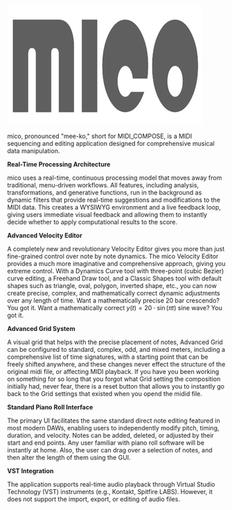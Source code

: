 <img src="logo.png" alt="A beautiful sunset" width="450" height="275">

mico, pronounced "mee-ko," short for MIDI_COMPOSE, is a MIDI sequencing and editing application designed for comprehensive musical data manipulation.

**Real-Time Processing Architecture**

mico uses a real-time, continuous processing model that moves away from traditional, menu-driven workflows. All features, including analysis, transformations, and generative functions, run in the background as dynamic filters that provide real-time suggestions and modifications to the MIDI data. This creates a WYSIWYG environment and a live feedback loop, giving users immediate visual feedback and allowing them to instantly decide whether to apply computational results to the score.

**Advanced Velocity Editor** 

A completely new and revolutionary Velocity Editor gives you more than just fine-grained control over note by note dynamics. The mico Velocity Editor provides a much more imaginative and comprehensive approach, giving you extreme control. With a Dynamics Curve tool with three-point (cubic Bezier) curve editing, a Freehand Draw tool, and a Classic Shapes tool with default shapes such as triangle, oval, polygon, inverted shape, etc., you can now create precise, complex, and mathematically correct dynamic adjustments over any length of time. Want a mathematically precise 20 bar crescendo? You got it. Want a mathematically correct 
$y(t) = 20 \cdot \sin(\pi t)$ 
sine wave? You got it.

**Advanced Grid System** 

A visual grid that helps with the precise placement of notes, Advanced Grid can be configured to standard, complex, odd, and mixed meters, including a comprehensive list of time signatures, with a starting point that can be freely shifted anywhere, and these changes never effect the structure of the original midi file, or affecting MIDI playback. If you have you been working on something for so long that you forgot what Grid setting the composition initially had, never fear, there is a reset button that allows you to instantly go back to the Grid settings that existed when you opend the midid file.

**Standard Piano Roll Interface**

The primary UI facilitates the same standard direct note editing featured in most modern DAWs, enabling users to independently modify pitch, timing, duration, and velocity. Notes can be added, deleted, or adjusted by their start and end points. Any user familiar with piano roll software will be instantly at home.  Also, the user can drag over a selection of notes, and then alter the length of them using the GUI.

**VST Integration** 

The application supports real-time audio playback through Virtual Studio Technology (VST) instruments (e.g., Kontakt, Spitfire LABS). However, it does not support the import, export, or editing of audio files.